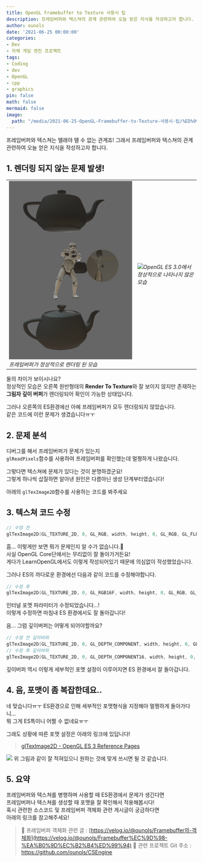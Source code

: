 ```yaml
---
title: OpenGL Framebuffer to Texture 사용시 팁
description: 프레임버퍼와 텍스쳐의 관계 관련하여 오늘 얻은 지식을 작성하고자 합니다.
author: ounols
date: '2021-06-25 00:00:00'
categories:
- Dev
- 자체 게임 엔진 프로젝트
tags:
- Coding
- dev
- OpenGL
- cpp
- graphics
pin: false
math: false
mermaid: false
image:
  path: "/media/2021-06-25-OpenGL-Framebuffer-to-Texture-사용시-팁/%ED%99%94%EB%A9%B4%20%EC%BA%A1%EC%B2%98%202021-06-25%20032437.png"
---
```


프레임버퍼와 텍스쳐는 땔래야 땔 수 없는 관계죠!
그래서 프레임버퍼와 텍스쳐의 관계 관련하여 오늘 얻은 지식을 작성하고자 합니다.

## 1. 렌더링 되지 않는 문제 발생! ##

|                                                                                                                                                                          |                                                                                                                                                                                   |
| ------------------------------------------------------------------------------------------------------------------------------------------------------------------------ | --------------------------------------------------------------------------------------------------------------------------------------------------------------------------------- |
| ![](/media/2021-06-25-OpenGL-Framebuffer-to-Texture-사용시-팁/%ED%99%94%EB%A9%B4%20%EC%BA%A1%EC%B2%98%202021-06-25%20032121.png)_프레임버퍼가 정상적으로 렌더링 된 모습_ | ![](/media/2021-06-25-OpenGL-Framebuffer-to-Texture-사용시-팁/%ED%99%94%EB%A9%B4%20%EC%BA%A1%EC%B2%98%202021-06-25%20032437.png)_OpenGL ES 3.0에서 정상적으로 나타나지 않은 모습_ |



둘의 차이가 보이시나요?<br>
정상적인 모습은
오른쪽 원반형태의 **Render To Texture**와 잘 보이지 않지만 존재하는 **그림자 깊이 버퍼**가 렌더링되어 확인이 가능한 상태입니다.

그러나 오른쪽의 ES환경에선 아예 프레임버퍼가 모두 렌더링되지 않았습니다.<br>
같은 코드에 이런 문제가 생겼습니다ㅠㅜ
<br>
## 2. 문제 분석 ##

디버그를 해서 프레임버퍼가 문제가 있는지<br>
`glReadPixels`함수를 사용하여 프레임버퍼를 확인했는데 멀쩡하게 나왔습니다.

그렇다면 텍스쳐에 문제가 있다는 것이 분명하겠군요!<br>
그렇게 하나씩 삽질하면 알아낸 원인은 다름아닌 생성 단계부터였습니다!

아래의 `glTexImage2D`함수를 사용하는 코드를 봐주세요

## 3. 텍스쳐 코드 수정 ##

```cpp
// 수정 전
glTexImage2D(GL_TEXTURE_2D, 0, GL_RGB, width, height, 0, GL_RGB, GL_FLOAT, data); 
```
흠... 이렇게만 보면 뭐가 문제인지 알 수가 없습니다.🤔<br>
사실 OpenGL Core단에서는 무리없이 잘 돌아가거든요!<br>
게다가 LearnOpenGL에서도 이렇게 작성되어있기 때문에 의심없이 작성했었습니다.

그러나 ES의 까다로운 환경에선 다음과 같이 코드를 수정해야합니다.
```cpp
// 수정 후
glTexImage2D(GL_TEXTURE_2D, 0, GL_RGB16F, width, height, 0, GL_RGB, GL_FLOAT, data);
```
인터널 포맷 파라미터가 수정되었습니다...!<br>
이렇게 수정하면 마침내 ES 환경에서도 잘 돌아갑니다!

음... 그럼 깊이버퍼는 어떻게 되어야할까요?
```cpp
// 수정 전 깊이버퍼
glTexImage2D(GL_TEXTURE_2D, 0, GL_DEPTH_COMPONENT, width, height, 0, GL_DEPTH_COMPONENT, GL_FLOAT, data);
// 수정 후 깊이버퍼
glTexImage2D(GL_TEXTURE_2D, 0, GL_DEPTH_COMPONENT16, width, height, 0, GL_DEPTH_COMPONENT, GL_UNSIGNED_SHORT, data);
```
깊이버퍼 역시 이렇게 세부적인 포맷 설정이 이루어지면 ES 환경에서 잘 돌아갑니다.


## 4. 음, 포맷이 좀 복잡한데요.. ##

네 맞습니다ㅠㅜ ES환경으로 인해 세부적인 포맷형식을 지정해야 멀쩡하게 돌아가다니...<br>
뭐 그게 ES특이니 어쩔 수 없네요ㅠㅜ

그래도 상황에 따른 포맷 설정은 아래의 링크에 있답니다!
> [glTexImage2D - OpenGL ES 3 Reference Pages](https://www.khronos.org/registry/OpenGL-Refpages/es3.0/html/glTexImage2D.xhtml)

![](/media/2021-06-25-OpenGL-Framebuffer-to-Texture-사용시-팁/%ED%99%94%EB%A9%B4%20%EC%BA%A1%EC%B2%98%202021-06-25%20035716.png)
위 그림과 같이 잘 적혀있으니 원하는 것에 맞게 쓰시면 될 것 같습니다.


## 5. 요약 ##
프레임버퍼와 텍스쳐를 병행하며 사용할 때 ES환경에서 문제가 생긴다면<br>
프레임버퍼나 텍스쳐를 생성할 때 포맷을 잘 확인해서 적용해봅시다!
</br>
혹시 관련한 소스코드 및 프레임버퍼 객체화 관련 게시글이 궁금하다면<br>
아래의 링크를 참고해주세요!

> 📑 프레임버퍼 객체화 관련 글 : [https://velog.io/@ounols/Framebuffer의-객체화](https://velog.io/@ounols/Framebuffer%EC%9D%98-%EA%B0%9D%EC%B2%B4%ED%99%94) 
📣 관련 프로젝트 Git 주소 : https://github.com/ounols/CSEngine
